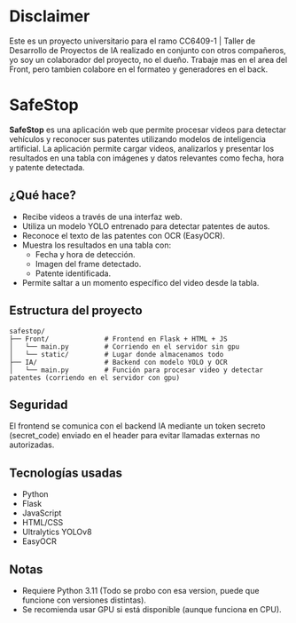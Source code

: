 # Disclaimer

Este es un proyecto universitario para el ramo CC6409-1 | Taller de Desarrollo de Proyectos de IA realizado en conjunto con otros compañeros, yo soy un colaborador del proyecto, no el dueño. Trabaje mas en el area del Front, pero tambien colabore en el formateo y generadores en el back.

#  SafeStop

**SafeStop** es una aplicación web que permite procesar videos para detectar vehículos y reconocer sus patentes utilizando modelos de inteligencia artificial. La aplicación permite cargar videos, analizarlos y presentar los resultados en una tabla con imágenes y datos relevantes como fecha, hora y patente detectada.

##  ¿Qué hace?

- Recibe videos a través de una interfaz web.
- Utiliza un modelo YOLO entrenado para detectar patentes de autos.
- Reconoce el texto de las patentes con OCR (EasyOCR).
- Muestra los resultados en una tabla con:
  - Fecha y hora de detección.
  - Imagen del frame detectado.
  - Patente identificada.
- Permite saltar a un momento específico del video desde la tabla.

##  Estructura del proyecto

```plaintext
safestop/
├── Front/              # Frontend en Flask + HTML + JS
│   └── main.py         # Corriendo en el servidor sin gpu
│   └── static/         # Lugar donde almacenamos todo
├── IA/                 # Backend con modelo YOLO y OCR
│   └── main.py         # Función para procesar video y detectar patentes (corriendo en el servidor con gpu)
```

##  Seguridad

El frontend se comunica con el backend IA mediante un token secreto (secret_code) enviado en el header para evitar llamadas externas no autorizadas.

##  Tecnologías usadas

- Python
- Flask
- JavaScript
- HTML/CSS
- Ultralytics YOLOv8
- EasyOCR

## Notas

- Requiere Python 3.11 (Todo se probo con esa version, puede que funcione con versiones distintas).
- Se recomienda usar GPU si está disponible (aunque funciona en CPU).
